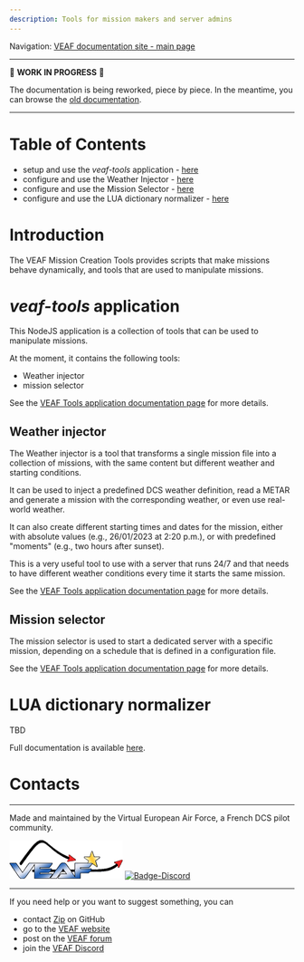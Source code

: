 ```yaml
---
description: Tools for mission makers and server admins
---
```


Navigation: [VEAF documentation site - main page](../index.md)

-----------------------------

🚧 **WORK IN PROGRESS** 🚧

The documentation is being reworked, piece by piece. 
In the meantime, you can browse the [old documentation](https://github.com/VEAF/VEAF-Mission-Creation-Tools/blob/master/old_documentation/_index.md).

-----------------------------

# Table of Contents

- setup and use the *veaf-tools* application - [here](veaf-tools.md)
- configure and use the Weather Injector - [here](veaf-tools-weather-injector.md)
- configure and use the Mission Selector - [here](veaf-tools-mission-selector.md)
- configure and use the LUA dictionary normalizer - [here](lua_dictionary_normalizer.md)

# Introduction

The VEAF Mission Creation Tools provides scripts that make missions behave dynamically, and tools that are used to manipulate missions.

# *veaf-tools* application

This NodeJS application is a collection of tools that can be used to manipulate missions.

At the moment, it contains the following tools:
- Weather injector
- mission selector

See the [VEAF Tools application documentation page](veaf-tools.md) for more details.

## Weather injector

The Weather injector is a tool that transforms a single mission file into a collection of missions, with the same content but different weather and starting conditions.

It can be used to inject a predefined DCS weather definition, read a METAR and generate a mission with the corresponding weather, or even use real-world weather.

It can also create different starting times and dates for the mission, either with absolute values (e.g., 26/01/2023 at 2:20 p.m.), or with predefined "moments" (e.g., two hours after sunset).

This is a very useful tool to use with a server that runs 24/7 and that needs to have different weather conditions every time it starts the same mission.

See the [VEAF Tools application documentation page](veaf-tools.md) for more details.

## Mission selector

The mission selector is used to start a dedicated server with a specific mission, depending on a schedule that is defined in a configuration file.

See the [VEAF Tools application documentation page](veaf-tools.md) for more details.

# LUA dictionary normalizer

TBD

Full documentation is available [here](lua_dictionary_normalizer.md).

# Contacts

-----------------------------

Made and maintained by the Virtual European Air Force, a French DCS pilot community.

[![VEAF-logo]][VEAF website]
[![Badge-Discord]][VEAF Discord]

-----------------------------

If you need help or you want to suggest something, you can

* contact [Zip][Zip on Github] on GitHub
* go to the [VEAF website]
* post on the [VEAF forum]
* join the [VEAF Discord]


[Badge-Discord]: https://img.shields.io/discord/471061487662792715?label=VEAF%20Discord&style=for-the-badge
[VEAF-logo]: ../images/logo.png


[VEAF Discord]: https://www.veaf.org/discord
[Zip on Github]: https://github.com/davidp57
[VEAF website]: https://www.veaf.org
[VEAF forum]: https://www.veaf.org/forum

[demo-mission-structure]: ../images/demo-mission-structure.png
[workflow-01]: ../images/editor_workflow.png
